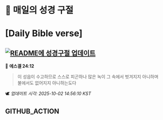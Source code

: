 # 🙏 매일의 성경 구절
# [Daily Bible verse]
## [![README에 성경구절 업데이트](https://github.com/DONGSUKA/first_test/actions/workflows/update-readme-bible.yml/badge.svg)](https://github.com/DONGSUKA/first_test/actions/workflows/update-readme-bible.yml)
<!-- START_BIBLE_VERSE -->
📖 **에스겔 24:12**
> 이 성읍이 수고하므로 스스로 피곤하나 많은 녹이 그 속에서 벗겨지지 아니하며 불에서도 없어지지 아니하는도다

🕊️ _업데이트 시각: 2025-10-02 14:56:10 KST_
  <!-- END_BIBLE_VERSE -->
## GITHUB_ACTION
